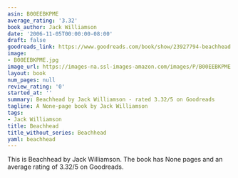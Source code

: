 ```yaml
---
asin: B00EEBKPME
average_rating: '3.32'
book_author: Jack Williamson
date: '2006-11-05T00:00:00-08:00'
draft: false
goodreads_link: https://www.goodreads.com/book/show/23927794-beachhead
image:
- B00EEBKPME.jpg
image_url: https://images-na.ssl-images-amazon.com/images/P/B00EEBKPME.01._SCLZZZZZZZ.jpg
layout: book
num_pages: null
review_rating: '0'
started_at: ''
summary: Beachhead by Jack Williamson - rated 3.32/5 on Goodreads
tagline: A None-page book by Jack Williamson
tags:
- Jack Williamson
title: Beachhead
title_without_series: Beachhead
yaml: beachhead
---
```


This is Beachhead by Jack Williamson. The book has None pages and an average rating of 3.32/5 on Goodreads.